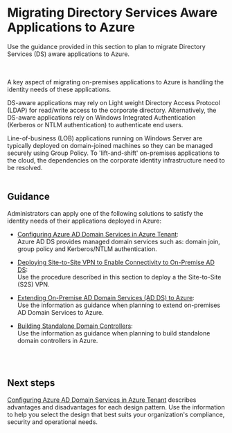 # Migrating Directory Services Aware Applications to Azure
Use the guidance provided in this section to plan to migrate Directory Services (DS) aware applications to Azure.  
<br />
<br />

A key aspect of migrating on-premises applications to Azure is handling the identity needs of these applications. 

DS-aware applications may rely on Light weight Directory Access Protocol (LDAP) for read/write access to the corporate directory. Alternatively, the DS-aware applications rely on Windows Integrated Authentication (Kerberos or NTLM authentication) to authenticate end users. 

Line-of-business (LOB) applications running on Windows Server are typically deployed on domain-joined machines so they can be managed securely using Group Policy. To 'lift-and-shift' on-premises applications to the cloud, the dependencies on the corporate identity infrastructure need to be resolved.
<br />
<br />

## Guidance
Administrators can apply one of the following solutions to satisfy the identity needs of their applications deployed in Azure:

- [Configuring Azure AD Domain Services in Azure Tenant](4.1-Configuring-Azure-AD-Domain-Services-in-Azure-Tenant.md):  
  Azure AD DS provides managed domain services such as: domain join, group policy and Kerberos/NTLM authentication. 
	
- [Deploying Site-to-Site VPN to Enable Connectivity to On-Premise AD DS](4.2-Deploying-Site-to-Site-VPN-to-Enable-Connectivity-to-On-Premise-ADDS.md):  
  Use the procedure described in this section to deploy a the Site-to-Site (S2S) VPN.
	
- [Extending On-Premise AD Domain Services (AD DS) to Azure](4.3-Extending-On-Premise-AD-Domain-Services-(AD-DS)-to-Azure.md):  
  Use the information as guidance when planning to extend on-premises AD Domain Services to Azure.
	
- [Building Standalone Domain Controllers](4.4-Building-Standalone-Domain-Controllers-in-Azure.md):  
  Use the information as guidance when planning to build standalone domain controllers in Azure.
<br />
<br />

## Next steps
[Configuring Azure AD Domain Services in Azure Tenant](4.1-Configuring-Azure-AD-Domain-Services-in-Azure-Tenant.md) describes advantages and disadvantages for each design pattern. Use the information to help you select the design that best suits your organization's compliance, security and operational needs. 


